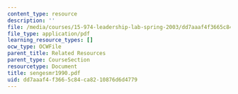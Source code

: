 ```yaml
---
content_type: resource
description: ''
file: /media/courses/15-974-leadership-lab-spring-2003/dd7aaaf4f3665c84ca8210876d6d4779_sengesmr1990.pdf
file_type: application/pdf
learning_resource_types: []
ocw_type: OCWFile
parent_title: Related Resources
parent_type: CourseSection
resourcetype: Document
title: sengesmr1990.pdf
uid: dd7aaaf4-f366-5c84-ca82-10876d6d4779
---
```


